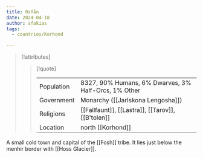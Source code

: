 ```yaml
---
title: Osfån
date: 2024-04-18
author: sfakias
tags:
  - countries/Korhond

---
```

> [!attributes]
> 
> > [!quote]
> >
> > | | |
> > | --- | --- |
> > | Population | 8327, 90% Humans, 6% Dwarves, 3% Half-Orcs, 1% Other |
> > | Government | Monarchy ([[Jarlskona Lengosha]]) |
> > | Religions | [[Fallfaunt]], [[Lastra]], [[Tarov]], [[B'tolen]] |
> > | Location | north [[Korhond]] |

A small cold town and capital of the [[Fosh]] tribe. It lies just below the menhir border with [[Hoss Glacier]].
